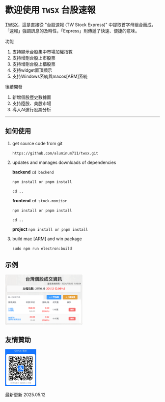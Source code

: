 # 歡迎使用 `TWSX` 台股速報

[TWSX]([https://markdown.lovejade.cn/?ref=markdown.lovejade.cn](https://github.com/aluminum711/twsx/tree/widget))，這是直接從 "台股速報 (TW Stock Express)" 中提取首字母組合而成，「速報」強調訊息的及時性，「Express」則傳遞了快速、便捷的意味。

功能
1. 支持顯示台股集中市場加權指數
2. 支持增刪台股上市股票
3. 支持增刪台股上櫃股票
4. 支持widget置頂顯示
5. 支持Windows系統與macos[ARM]系統

後續開發
1. 新增個股歷史數據圖
2. 支持陸股、美股市場
3. 導入AI進行股票分析

---

## 如何使用

1. get source code from git
 
   `https://github.com/aluminum711/twsx.git`
   
2. updates and manages downloads of dependencies
 
   **backend**
   `cd backend`
   
   `npm install or pnpm install`
   
   `cd ..`
   
   **frontend**
   `cd stock-monitor`
   
   `npm install or pnpm install`
   
   `cd ..`
   
   **project**
   `npm install or pnpm install`
   
3. build mac [ARM] and win package
 
   `sudo npm run electron:build`

## 示例

<img src="示例图.png" width="50%">

## 友情贊助

<img src="2025-05-12_11-07-50.png" width="20%">




最新更新 2025.05.12
